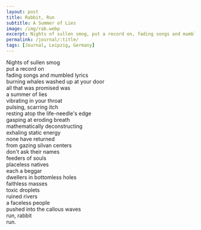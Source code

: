 ```yaml
---
layout: post
title: Rabbit, Run
subtitle: A Summer of Lies
image: /img/rab.webp
excerpt: Nights of sullen smog, put a record on, fading songs and mumbled lyrics, burning whales washed up at your door, all that was promised was, a summer of lies ...
permalink: /journal/:title/
tags: [Journal, Leipzig, Germany]
---
```

Nights of sullen smog  
put a record on  
fading songs and mumbled lyrics  
burning whales washed up at your door  
all that was promised was  
a summer of lies  
vibrating in your throat  
pulsing, scarring itch  
resting atop the life-needle's edge  
gasping at eroding breath  
mathematically deconstructing  
exhaling static energy  
none have returned  
from gazing silvan centers  
don't ask their names  
feeders of souls  
placeless natives  
each a beggar  
dwellers in bottomless holes  
faithless masses  
toxic droplets  
ruined rivers  
a faceless people  
pushed into the callous waves  
run, rabbit  
run.  
